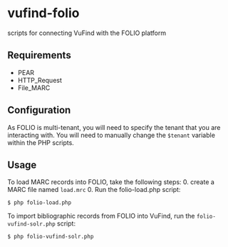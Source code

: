 # vufind-folio
scripts for connecting VuFind with the FOLIO platform

## Requirements

* PEAR
* HTTP_Request
* File_MARC

## Configuration

As FOLIO is multi-tenant, you will need to specify the tenant that you are interacting with. You will need to manually change the `$tenant` variable within the PHP scripts.

## Usage

To load MARC records into FOLIO, take the following steps:
0. create a MARC file named `load.mrc`
0. Run the folio-load.php script:
```
$ php folio-load.php
```

To import bibliographic records from FOLIO into VuFind, run the `folio-vufind-solr.php` script:
```
$ php folio-vufind-solr.php
```
